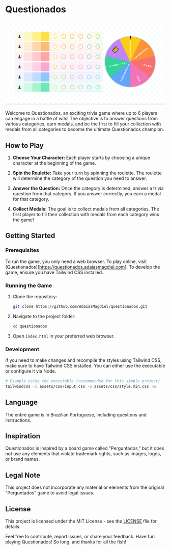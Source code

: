 # Questionados

![Questionados](assets/img/ogimage.webp)

Welcome to Questionados, an exciting trivia game where up to 6 players can engage in a battle of wits! The objective is to answer questions from various categories, earn medals, and be the first to fill your collection with medals from all categories to become the ultimate Questionados champion.

## How to Play

1. **Choose Your Character:** Each player starts by choosing a unique character at the beginning of the game.

2. **Spin the Roulette:** Take your turn by spinning the roulette. The roulette will determine the category of the question you need to answer.

3. **Answer the Question:** Once the category is determined, answer a trivia question from that category. If you answer correctly, you earn a medal for that category.

4. **Collect Medals:** The goal is to collect medals from all categories. The first player to fill their collection with medals from each category wins the game!

## Getting Started

### Prerequisites

To run the game, you only need a web browser. To play online, visit (Questionados)[https://questionados.adaiasmagdiel.com]. To develop the game, ensure you have Tailwind CSS installed.

### Running the Game

1. Clone the repository:

    ```bash
    git clone https://github.com/AdaiasMagdiel/questionados.git
    ```

2. Navigate to the project folder:

    ```bash
    cd questionados
    ```

3. Open `index.html` in your preferred web browser.

### Development

If you need to make changes and recompile the styles using Tailwind CSS, make sure to have Tailwind CSS installed. You can either use the executable or configure it via Node.

```bash
# Example using the executable (recommended for this simple project)
tailwindcss -i assets/css/input.css -o assets/css/style.min.css -m
```

## Language

The entire game is in Brazilian Portuguese, including questions and instructions.

## Inspiration

Questionados is inspired by a board game called "Perguntados," but it does not use any elements that violate trademark rights, such as images, logos, or brand names.

## Legal Note

This project does not incorporate any material or elements from the original "Perguntados" game to avoid legal issues.

## License

This project is licensed under the MIT License - see the [LICENSE](LICENSE) file for details.

Feel free to contribute, report issues, or share your feedback. Have fun playing Questionados! So long, and thanks for all the fish!
